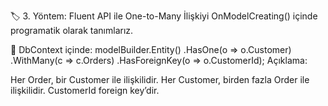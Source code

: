 ﻿🏷️ 3. Yöntem: Fluent API ile One-to-Many
İlişkiyi OnModelCreating() içinde programatik olarak tanımlarız.

🔹 DbContext içinde:
modelBuilder.Entity<Order>()
    .HasOne(o => o.Customer)
    .WithMany(c => c.Orders)
    .HasForeignKey(o => o.CustomerId);
Açıklama:

Her Order, bir Customer ile ilişkilidir.
Her Customer, birden fazla Order ile ilişkilidir.
CustomerId foreign key’dir.

